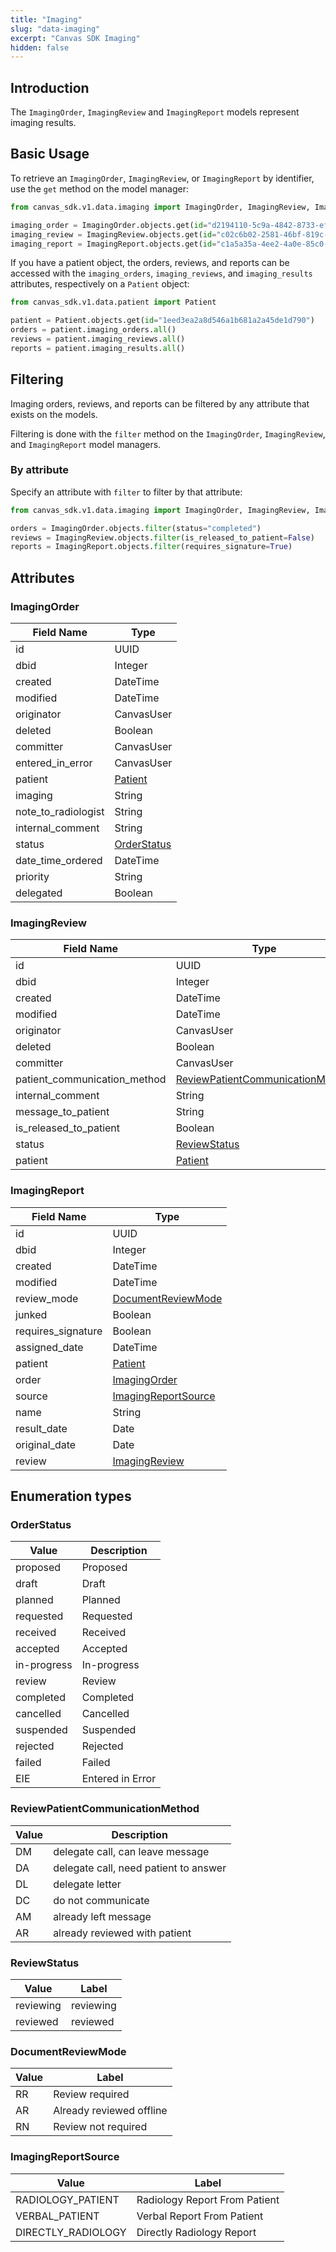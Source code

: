 ```yaml
---
title: "Imaging"
slug: "data-imaging"
excerpt: "Canvas SDK Imaging"
hidden: false
---
```


## Introduction

The `ImagingOrder`, `ImagingReview` and `ImagingReport` models represent imaging results.

## Basic Usage

To retrieve an `ImagingOrder`, `ImagingReview`, or `ImagingReport` by identifier, use the `get` method on the model manager:

```python
from canvas_sdk.v1.data.imaging import ImagingOrder, ImagingReview, ImagingReport

imaging_order = ImagingOrder.objects.get(id="d2194110-5c9a-4842-8733-ef09ea5ead11")
imaging_review = ImagingReview.objects.get(id="c02c6b02-2581-46bf-819c-b5aacad2134c")
imaging_report = ImagingReport.objects.get(id="c1a5a35a-4ee2-4a0e-85c0-21739dc8c4a8")
```

If you have a patient object, the orders, reviews, and reports can be accessed with the `imaging_orders`, `imaging_reviews`, and `imaging_results` attributes, respectively on a `Patient` object:

```python
from canvas_sdk.v1.data.patient import Patient

patient = Patient.objects.get(id="1eed3ea2a8d546a1b681a2a45de1d790")
orders = patient.imaging_orders.all()
reviews = patient.imaging_reviews.all()
reports = patient.imaging_results.all()
```

## Filtering

Imaging orders, reviews, and reports can be filtered by any attribute that exists on the models.

Filtering is done with the `filter` method on the `ImagingOrder`, `ImagingReview`, and `ImagingReport` model managers.

### By attribute

Specify an attribute with `filter` to filter by that attribute:

```python
from canvas_sdk.v1.data.imaging import ImagingOrder, ImagingReview, ImagingReport

orders = ImagingOrder.objects.filter(status="completed")
reviews = ImagingReview.objects.filter(is_released_to_patient=False)
reports = ImagingReport.objects.filter(requires_signature=True)
```

## Attributes

### ImagingOrder

| Field Name          | Type                                  |
|---------------------|---------------------------------------|
| id                  | UUID                                  |
| dbid                | Integer                               |
| created             | DateTime                              |
| modified            | DateTime                              |
| originator          | CanvasUser                            |
| deleted             | Boolean                               |
| committer           | CanvasUser                            |
| entered_in_error    | CanvasUser                            |
| patient             | [Patient](/sdk/data-patient/#patient) |
| imaging             | String                                |
| note_to_radiologist | String                                |
| internal_comment    | String                                |
| status              | [OrderStatus](#orderstatus)           |
| date_time_ordered   | DateTime                              |
| priority            | String                                |
| delegated           | Boolean                               |

### ImagingReview

| Field Name                   | Type                                                                  |
|------------------------------|-----------------------------------------------------------------------|
| id                           | UUID                                                                  |
| dbid                         | Integer                                                               |
| created                      | DateTime                                                              |
| modified                     | DateTime                                                              |
| originator                   | CanvasUser                                                            |
| deleted                      | Boolean                                                               |
| committer                    | CanvasUser                                                            |
| patient_communication_method | [ReviewPatientCommunicationMethod](#reviewpatientcommunicationmethod) |
| internal_comment             | String                                                                |
| message_to_patient           | String                                                                |
| is_released_to_patient       | Boolean                                                               |
| status                       | [ReviewStatus](#reviewstatus)                                         |
| patient                      | [Patient](/sdk/data-patient/#patient)                                 |

### ImagingReport

| Field Name         | Type                                        |
|--------------------|---------------------------------------------|
| id                 | UUID                                        |
| dbid               | Integer                                     |
| created            | DateTime                                    |
| modified           | DateTime                                    |
| review_mode        | [DocumentReviewMode](#documentreviewmode)   |
| junked             | Boolean                                     |
| requires_signature | Boolean                                     |
| assigned_date      | DateTime                                    |
| patient            | [Patient](/sdk/data-patient/#patient)       |
| order              | [ImagingOrder](#imagingorder)               |
| source             | [ImagingReportSource](#imagingreportsource) |
| name               | String                                      |
| result_date        | Date                                        |
| original_date      | Date                                        |
| review             | [ImagingReview](#imagingreview)             |

## Enumeration types

### OrderStatus

| Value       | Description      |
|-------------|------------------|
| proposed    | Proposed         |
| draft       | Draft            |
| planned     | Planned          |
| requested   | Requested        |
| received    | Received         |
| accepted    | Accepted         |
| in-progress | In-progress      |
| review      | Review           |
| completed   | Completed        |
| cancelled   | Cancelled        |
| suspended   | Suspended        |
| rejected    | Rejected         |
| failed      | Failed           |
| EIE         | Entered in Error |

### ReviewPatientCommunicationMethod

| Value | Description                           |
|-------|---------------------------------------|
| DM    | delegate call, can leave message      |
| DA    | delegate call, need patient to answer |
| DL    | delegate letter                       |
| DC    | do not communicate                    |
| AM    | already left message                  |
| AR    | already reviewed with patient         |

### ReviewStatus

| Value     | Label     |
|-----------|-----------|
| reviewing | reviewing |
| reviewed  | reviewed  |

### DocumentReviewMode

| Value | Label                    |
|-------|--------------------------|
| RR    | Review required          |
| AR    | Already reviewed offline |
| RN    | Review not required      |

### ImagingReportSource

| Value              | Label                         |
|--------------------|-------------------------------|
| RADIOLOGY_PATIENT  | Radiology Report From Patient |
| VERBAL_PATIENT     | Verbal Report From Patient    |
| DIRECTLY_RADIOLOGY | Directly Radiology Report     |

<br/>
<br/>
<br/>
